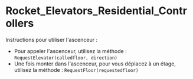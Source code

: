 # Rocket_Elevators_Residential_Controllers

Instructions pour utiliser l'ascenceur :

- Pour appeler l'ascenceur, utilisez la méthode : ```RequestElevator(calledfloor, direction)```
- Une fois monter dans l'ascenceur, pour vous déplacez à un étage,  utilisez la méthode : ```RequestFloor(requestedfloor)```
